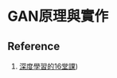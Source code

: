 # GAN原理與實作

## Reference
1. [深度學習的16堂課](https://www.books.com.tw/products/0010901055?srsltid=AfmBOor8QrHLa2PxL9ep45K4FAvCKDWK9jESBfmMHl890lBJn03Fz6u_))
